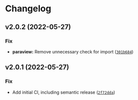 # Changelog

<!--next-version-placeholder-->

## v2.0.2 (2022-05-27)
### Fix
* **paraview:** Remove unnecessary check for import ([`301b684`](https://github.com/Kitware/trame-vtk/commit/301b684378f30d46e93939da67ebd11f2027bf41))

## v2.0.1 (2022-05-27)
### Fix
* Add initial CI, including semantic release ([`2f72dda`](https://github.com/Kitware/trame-vtk/commit/2f72dda6bf851b8afea1f1cf34d616554b5b5dfc))
